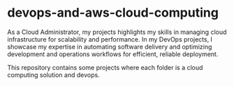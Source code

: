 # devops-and-aws-cloud-computing
As a Cloud Administrator, my projects highlights my skills in managing cloud infrastructure for scalability and performance. 
In my DevOps projects, I showcase my expertise in automating software delivery and optimizing development and operations workflows for efficient, reliable deployment.

This repository contains some projects where each folder is a cloud computing solution and devops.
